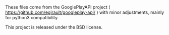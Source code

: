 These files come from the GooglePlayAPI project ( https://github.com/egirault/googleplay-api/ )
with minor adjustments, mainly for python3 compatibility.

This project is released under the BSD license.
